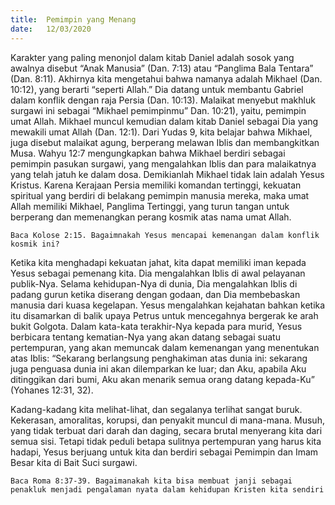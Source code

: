 ```yaml
---
title:  Pemimpin yang Menang
date:   12/03/2020
---
```


Karakter yang paling menonjol dalam kitab Daniel adalah sosok yang awalnya disebut “Anak Manusia” (Dan. 7:13) atau “Panglima Bala Tentara” (Dan. 8:11). Akhirnya kita mengetahui bahwa namanya adalah Mikhael (Dan. 10:12), yang berarti “seperti Allah.” Dia datang untuk membantu Gabriel dalam konflik dengan raja Persia (Dan. 10:13). Malaikat menyebut makhluk surgawi ini sebagai “Mikhael pemimpinmu” Dan. 10:21), yaitu, pemimpin umat Allah. Mikhael muncul kemudian dalam kitab Daniel sebagai Dia yang mewakili umat Allah (Dan. 12:1). Dari Yudas 9, kita belajar bahwa Mikhael, juga disebut malaikat agung, berperang melawan Iblis dan membangkitkan Musa. Wahyu 12:7 mengungkapkan bahwa Mikhael berdiri sebagai pemimpin pasukan surgawi, yang mengalahkan Iblis dan para malaikatnya yang telah jatuh ke dalam dosa. Demikianlah Mikhael tidak lain adalah Yesus Kristus. Karena Kerajaan Persia memiliki komandan tertinggi, kekuatan spiritual yang berdiri di belakang pemimpin manusia mereka, maka umat Allah memiliki Mikhael, Panglima Tertinggi, yang turun tangan untuk berperang dan memenangkan perang kosmik atas nama umat Allah.

`Baca Kolose 2:15. Bagaimnakah Yesus mencapai kemenangan dalam konflik kosmik ini?`

Ketika kita menghadapi kekuatan jahat, kita dapat memiliki iman kepada Yesus sebagai pemenang kita. Dia mengalahkan Iblis di awal pelayanan publik-Nya. Selama kehidupan-Nya di dunia, Dia mengalahkan Iblis di padang gurun ketika diserang dengan godaan, dan Dia membebaskan manusia dari kuasa kegelapan. Yesus mengalahkan kejahatan bahkan ketika itu disamarkan di balik upaya Petrus untuk mencegahnya bergerak ke arah bukit Golgota. Dalam kata-kata terakhir-Nya kepada para murid, Yesus berbicara tentang kematian-Nya yang akan datang sebagai suatu pertempuran, yang akan memuncak dalam kemenangan yang menentukan atas Iblis: “Sekarang berlangsung penghakiman atas dunia ini: sekarang juga penguasa dunia ini akan dilemparkan ke luar; dan Aku, apabila Aku ditinggikan dari bumi, Aku akan menarik semua orang datang kepada-Ku” (Yohanes 12:31, 32).

Kadang-kadang kita melihat-lihat, dan segalanya terlihat sangat buruk. Kekerasan, amoralitas, korupsi, dan penyakit muncul di mana-mana. Musuh, yang tidak terbuat dari darah dan daging, secara brutal menyerang kita dari semua sisi. Tetapi tidak peduli betapa sulitnya pertempuran yang harus kita hadapi, Yesus berjuang untuk kita dan berdiri sebagai Pemimpin dan Imam Besar kita di Bait Suci surgawi.

`Baca Roma 8:37-39. Bagaimanakah kita bisa membuat janji sebagai penakluk menjadi pengalaman nyata dalam kehidupan Kristen kita sendiri`
